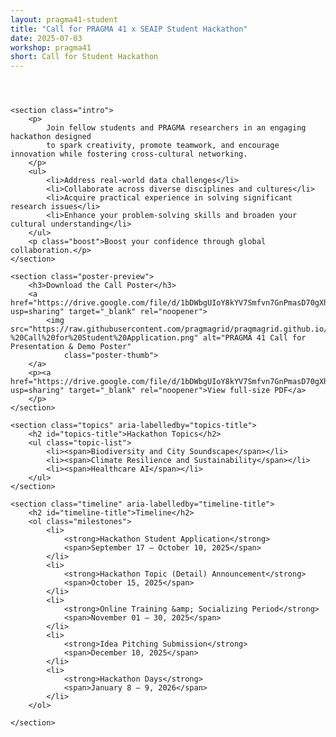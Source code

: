 ```yaml
---
layout: pragma41-student
title: "Call for PRAGMA 41 x SEAIP Student Hackathon"
date: 2025-07-03
workshop: pragma41
short: Call for Student Hackathon
---
```


<section class="hackathon" aria-labelledby="h-title">
    <header class="hero">
        <!--<h1 class="subtitle">Call for PRAGMA41 × SEAIP Student Hackathon</h1>-->
    </header>

    <section class="intro">
        <p>
            Join fellow students and PRAGMA researchers in an engaging hackathon designed
            to spark creativity, promote teamwork, and encourage innovation while fostering cross-cultural networking.
        </p>
        <ul>
            <li>Address real-world data challenges</li>
            <li>Collaborate across diverse disciplines and cultures</li>
            <li>Acquire practical experience in solving significant research issues</li>
            <li>Enhance your problem-solving skills and broaden your cultural understanding</li>
        </ul>
        <p class="boost">Boost your confidence through global collaboration.</p>
    </section>

    <section class="poster-preview">
        <h3>Download the Call Poster</h3>
        <a href="https://drive.google.com/file/d/1bDWbgUIoY8kYV7Smfvn7GnPmasD70gXh/view?usp=sharing" target="_blank" rel="noopener">
            <img src="https://raw.githubusercontent.com/pragmagrid/pragmagrid.github.io/refs/heads/master/images/pragma41/PRAGMA%2041%20x%20SEAIP%20Hackathon%20-%20Call%20for%20Student%20Application.png" alt="PRAGMA 41 Call for Presentation & Demo Poster"
                class="poster-thumb">
        </a>
        <p><a href="https://drive.google.com/file/d/1bDWbgUIoY8kYV7Smfvn7GnPmasD70gXh/view?usp=sharing" target="_blank" rel="noopener">View full-size PDF</a>
        </p>
    </section>

    <section class="topics" aria-labelledby="topics-title">
        <h2 id="topics-title">Hackathon Topics</h2>
        <ul class="topic-list">
            <li><span>Biodiversity and City Soundscape</span></li>
            <li><span>Climate Resilience and Sustainability</span></li>
            <li><span>Healthcare AI</span></li>
        </ul>
    </section>

    <section class="timeline" aria-labelledby="timeline-title">
        <h2 id="timeline-title">Timeline</h2>
        <ol class="milestones">
            <li>
                <strong>Hackathon Student Application</strong>
                <span>September 17 – October 10, 2025</span>
            </li>
            <li>
                <strong>Hackathon Topic (Detail) Announcement</strong>
                <span>October 15, 2025</span>
            </li>
            <li>
                <strong>Online Training &amp; Socializing Period</strong>
                <span>November 01 – 30, 2025</span>
            </li>
            <li>
                <strong>Idea Pitching Submission</strong>
                <span>December 10, 2025</span>
            </li>
            <li>
                <strong>Hackathon Days</strong>
                <span>January 8 – 9, 2026</span>
            </li>
        </ol>

    </section>

</section>
